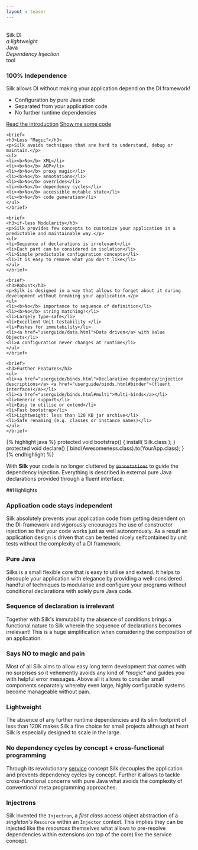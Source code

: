 ```yaml
---
layout : teaser
---
```

<tour>
&nbsp;<br/>Silk DI<br/><em>a lightweight</em> <br/>Java<br/><em>Dependency Injection</em></br> tool
</tour>

<div class="teaser">
	<brief>
		<h3>100% Independence</h3></th>
		<p>Silk allows DI without making your application depend on the DI framework!</p>
		<ul>
		<li>Configuration by pure Java code</li>
		<li>Separated from your application code</li>
		<li>No further runtime dependencies</li>
		</ul>
	</brief>

<a href="userguide/intro.html" class="next"><span class="icon-chevron-right"> </span> Read the introduction</a>
<a class="next" href="userguide/snippets.html"><span class="icon-reorder"> </span> Show me some code</a>

	<brief>
	<h3>Less "Magic"</h3>
	<p>Silk avoids techniques that are hard to understand, debug or maintain.</p>
	<ul>
	<li><b>No</b> XML</li>
	<li><b>No</b> AOP</li>
	<li><b>No</b> proxy magic</li>
	<li><b>No</b> annotations</li>
	<li><b>No</b> overrides</li>
	<li><b>No</b> dependency cycles</li>
	<li><b>No</b> accessible mutable state</li>
	<li><b>No</b> code generation</li>
	</ul>
	</brief>
	
	<brief>
	<h3>if-less Modularity</h3>
	<p>Silk provides few concepts to customize your application in a predictable and maintainable way.</p>
	<ul>
	<li>Sequence of declarations is irrelevant</li> 
	<li>Each part can be considered in isolation</li>
	<li>Simple predictable configuration concepts</li>
	<li>It is easy to remove what you don't like</li>
	</ul>
	</brief>

	<brief>
	<h3>Robust</h3>
	<p>Silk is designed in a way that allows to forget about it during development without breaking your application.</p>
	<ul>
	<li><b>No</b> importance to sequence of definition</li>
	<li><b>No</b> string matching!</li>
	<li>Largely Type-safe</li>
	<li>Excellent Unit-testability </li>
	<li>Pushes for immutability</li>
	<li><a href="userguide/data.html">Data driven</a> with Value Objects</li>
	<li>A configuration never changes at runtime</li>
	</ul>
	</brief>

	<brief>
	<h3>Further Features</h3>
	<ul>
	<li><a href="userguide/binds.html">Declarative dependency/injection descriptions</a> <a href="userguide/binds.html#binder">(fluent interface)</a></li>
	<li><a href="userguide/binds.html#multi">Multi-binds</a></li>
	<li>Generic support</li>
	<li>Easy to utilise or extend</li>
	<li>Fast bootstrap</li>
	<li>Lightweight: less than 120 KB jar archive</li>
	<li>Safe renaming (e.g. classes or instance names)</li>
	</ul>
	</brief>
</div>

{% highlight java %}
protected void bootstrap() {
	install( Silk.class );
}
protected void declare() {
	bind(Awesomeness.class).to(YourApp.class);
}
{% endhighlight %}


With **Silk** your code is no longer cluttered by <s>`@annotations`</s> to guide the dependency injection. 
Everything is described in external pure Java declarations provided through a fluent interface.

##Highlights

### Application code stays independent 
Silk absolutely prevents your application code from getting dependent on the DI-framework and 
vigorously encourages the use of constructor injection so that your code works just as well autonomously. 
As a result an application design is driven that can be tested nicely selfcontained by unit tests without the complexity of a DI framework.

### Pure Java
Silks is a small flexible core that is easy to utilise and extend. 
It helps to decouple your application with elegance by providing a well-considered handful of 
techniques to modularise and configure your programs without conditional declarations with solely pure Java code. 

### Sequence of declaration is irrelevant
Together with Silk's immutability the absence of conditions brings a functional nature to Silk wherein the sequence of declarations becomes irrelevant!
 This is a huge simplification when considering the composition of an application. 

### Says NO to magic and pain
Most of all Silk aims to allow easy long term development that comes with no surprises so it vehemently avoids any kind of _\*magic\*_ and guides you with helpful error messages.
Above all it allows to consider small components separately whereby even large, highly configurable systems become manageable without pain. 

### Lightweight
The absence of any further runtime dependencies and its slim footprint of less than 120K makes Silk a fine 
choice for small projects although at heart Silk is especially designed to scale in the large.

### No dependency cycles by concept + cross-functional programming
Through its revolutionary <a href="userguide/services.html">service</a> concept Silk decouples the application and prevents dependency cycles by concept. 
Further it allows to tackle cross-functional concerns with pure Java what avoids the complexity of conventional meta programming approaches.

### Injectrons
Silk invented the `Injectron`, a _first class_ access object abstraction of a _singleton's_ `Resource` within an `Injector` context. 
This implies they can be injected like the _resources_ themselves what allows to pre-resolve dependencies within extensions (on top of the core) like the service concept.  

